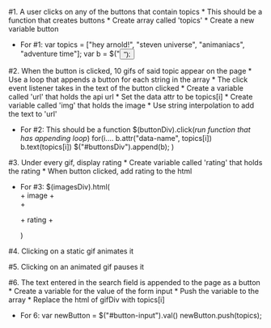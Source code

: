 #1. A user clicks on any of the buttons that contain topics
	* This should be a function that creates buttons
	* Create array called 'topics'
	* Create a new variable button

-	For #1:
	var topics = ["hey arnold!", "steven universe", "animaniacs", "adventure time"];
	var b = $("<button>");

#2. When the button is clicked, 10 gifs of said topic appear on the page
	* Use a loop that appends a button for each string in the array	
	* The click event listener takes in the text of the button clicked
	* Create a variable called 'url' that holds the api url
	* Set the data attr to be topics[i]
	* Create variable called 'img' that holds the image
	* Use string interpolation to add the text to 'url'


- 	For #2:
	This should be a function
	$(buttonDiv).click(*run function that has appending loop*)
		for(i....
		b.attr("data-name", topics[i])
		b.text(topics[i])
		$("#buttonsDiv").append(b);
		)

#3. Under every gif, display rating
	* Create variable called 'rating' that holds the rating
	* When button clicked, add rating to the html

-	For #3:
	$(imagesDiv).html(<div> + image + </div> + <p> + rating + </p>)

#4. Clicking on a static gif animates it

#5. Clicking on an animated gif pauses it

#6. The text entered in the search field is appended to the page as a button
	* Create a variable for the value of the form input
	* Push the variable to the array
	* Replace the html of gifDiv with topics[i]

- For 6:
	var newButton = $("#button-input").val()
	newButton.push(topics);